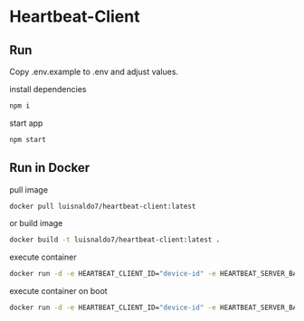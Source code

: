 # Heartbeat-Client


## Run

Copy .env.example to .env and adjust values.

install dependencies
```bash
npm i
```

start app
```bash
npm start
```
## Run in Docker

pull image
```bash
docker pull luisnaldo7/heartbeat-client:latest
```

or build image
```bash
docker build -t luisnaldo7/heartbeat-client:latest .
```

execute container
```bash
docker run -d -e HEARTBEAT_CLIENT_ID="device-id" -e HEARTBEAT_SERVER_BASE_URL="http://localhost:3000" --rm --name heartbeat-client luisnaldo7/heartbeat-client:latest
```

execute container on boot
```bash
docker run -d -e HEARTBEAT_CLIENT_ID="device-id" -e HEARTBEAT_SERVER_BASE_URL="http://localhost:3000" --restart always --name heartbeat-client luisnaldo7/heartbeat-client:latest
```
    